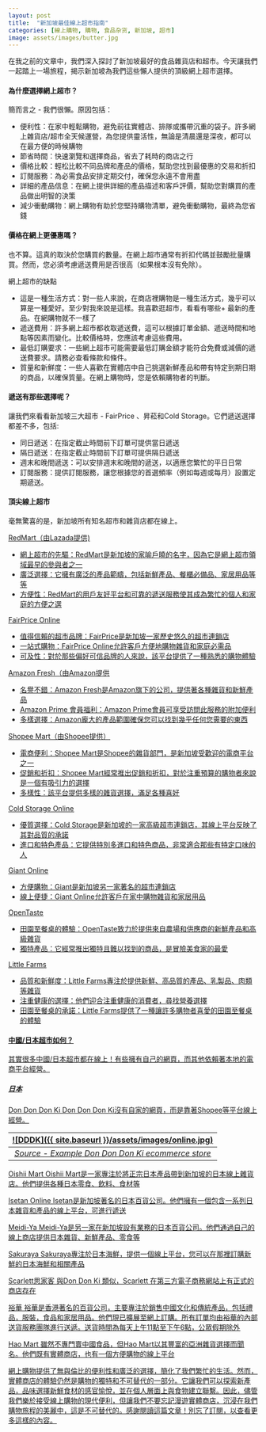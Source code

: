 ```yaml
---
layout: post
title:  "新加坡最佳線上超市指南"
categories: [線上購物, 購物, 食品杂货, 新加坡, 超市]
image: assets/images/butter.jpg
---
```


在我之前的文章中，我們深入探討了新加坡最好的食品雜貨店和超市。今天讓我們一起踏上一場旅程，揭示新加坡為我們這些懶人提供的頂級網上超市選擇。

#### 為什麼選擇網上超市？

簡而言之 - 我們很懶。原因包括：
+ 便利性：在家中輕鬆購物，避免前往實體店、排隊或攜帶沉重的袋子。許多網上雜貨店/超市全天候運營，為您提供靈活性，無論是清晨還是深夜，都可以在最方便的時候購物
+ 節省時間：快速瀏覽和選擇商品，省去了耗時的商店之行
+ 價格比較：輕松比較不同品牌和產品的價格，幫助您找到最優惠的交易和折扣
+ 訂閱服務：為必需食品安排定期交付，確保您永遠不會用盡
+ 詳細的產品信息：在網上提供詳細的產品描述和客戶評價，幫助您對購買的產品做出明智的決策
+ 減少衝動購物：網上購物有助於您堅持購物清單，避免衝動購物，最終為您省錢

#### 價格在網上更優惠嗎？
也不算。這真的取決於您購買的數量。在網上超市通常有折扣代碼並鼓勵批量購買。然而，您必須考慮遞送費用是否很高（如果根本沒有免除）。

網上超市的缺點
+ 這是一種生活方式：對一些人來說，在商店裡購物是一種生活方式，幾乎可以算是一種愛好。至少對我來說是這樣。我喜歡逛超市，看看有哪些+ 最新的產品。在網購物就不一樣了
+ 遞送費用：許多網上超市都收取遞送費，這可以根據訂單金額、遞送時間和地點等因素而變化。比較價格時，您應該考慮這些費用。
+ 最低訂購要求：一些網上超市可能需要最低訂購金額才能符合免費或減價的遞送費要求。請務必查看條款和條件。
+ 質量和新鮮度：一些人喜歡在實體店中自己挑選新鮮產品和帶有特定到期日期的商品，以確保質量。在網上購物時，您是依賴購物者的判斷。

#### 遞送有那些選擇呢？
讓我們來看看新加坡三大超市 - FairPrice 、昇菘和Cold Storage。它們遞送選擇都差不多，包括:
+ 同日遞送：在指定截止時間前下訂單可提供當日遞送
+ 隔日遞送：在指定截止時間前下訂單可提供隔日遞送
+ 週末和晚間遞送：可以安排週末和晚間的遞送，以適應您繁忙的平日日常
+ 訂閱服務：提供訂閱服務，讓您根據您的首選頻率（例如每週或每月）設置定期遞送。

#### 頂尖線上超市
毫無驚喜的是，新加坡所有知名超市和雜貨店都在線上。

<u> RedMart（由Lazada提供) <u>

+ 網上超市的先驅：RedMart是新加坡的家喻戶曉的名字，因為它是網上超市領域最早的參與者之一
+ 廣泛選擇：它擁有廣泛的產品範疇，包括新鮮產品、餐櫃必備品、家居用品等等
+ 方便性：RedMart的用戶友好平台和可靠的遞送服務使其成為繁忙的個人和家庭的方便之選

<u>FairPrice Online<u>

+ 值得信賴的超市品牌：FairPrice是新加坡一家歷史悠久的超市連鎖店
+ 一站式購物：FairPrice Online允許客戶方便地購物雜貨和家庭必需品
+ 可及性：對於那些偏好可信品牌的人來說，該平台提供了一種熟悉的購物體驗

<u>Amazon Fresh（由Amazon提供<u>

+ 名譽不錯：Amazon Fresh是Amazon旗下的公司，提供著各種雜貨和新鮮產品
+ Amazon Prime 會員福利：Amazon Prime會員可享受訪問此服務的附加便利
+ 多樣選擇：Amazon龐大的產品範圍確保您可以找到幾乎任何您需要的東西

<u>Shopee Mart（由Shopee提供）<u>

+ 電商便利：Shopee Mart是Shopee的雜貨部門，是新加坡受歡迎的電商平台之一
+ 促銷和折扣：Shopee Mart經常推出促銷和折扣，對於注重預算的購物者來說是一個有吸引力的選擇
+ 多樣性：該平台提供多樣的雜貨選擇，滿足各種喜好

<u>Cold Storage Online<u>

+ 優質選擇：Cold Storage是新加坡的一家高級超市連鎖店，其線上平台反映了其對品質的承諾
+ 進口和特色產品：它提供特別多進口和特色商品，非常適合那些有特定口味的人

<u>Giant Online<u>

+ 方便購物：Giant是新加坡另一家著名的超市連鎖店
+ 線上便捷：Giant Online允許客戶在家中購物雜貨和家居用品

<u>OpenTaste<u>

+ 田園至餐桌的體驗：OpenTaste致力於提供來自農場和供應商的新鮮產品和高級雜貨
+ 獨特產品：它經常推出獨特且難以找到的商品，是冒險美食家的最愛

<u>Little Farms<u>

+ 品質和新鮮度：Little Farms專注於提供新鮮、高品質的產品、乳製品、肉類等雜貨
+ 注重健康的選擇：他們迎合注重健康的消費者，尋找營養選擇
+ 田園至餐桌的承諾：Little Farms提供了一種讓許多購物者喜愛的田園至餐桌的體驗

#### 中國/日本超市如何？

其實很多中國/日本超市都在線上！有些擁有自己的網頁，而其他依賴著本地的電商平台經營。

##### 日本

<u>Don Don Don Ki<u>
Don Don Don Ki沒有自家的網頁，而是靠著Shopee等平台線上經營。

| ![DDDK]({{ site.baseurl }}/assets/images/online.jpg)
|:--:| 
|  *Source - Example Don Don Don Ki ecommerce store*  |

<u>Oishii Mart<u>
Oishii Mart是一家專注於將正宗日本產品帶到新加坡的日本線上雜貨店。他們提供各種日本零食、飲料、食材等

<u>Isetan Online<u>
Isetan是新加坡著名的日本百貨公司。他們擁有一個包含一系列日本雜貨和產品的線上平台，可進行遞送

<u>Meidi-Ya<u>
Meidi-Ya是另一家在新加坡設有業務的日本百貨公司。他們通過自己的線上商店提供日本雜貨、新鮮產品、零食等

<u>Sakuraya<u>
Sakuraya專注於日本海鮮，提供一個線上平台，您可以在那裡訂購新鮮的日本海鮮和相關產品

<u>Scarlett思家客<u>
與Don Don Ki 類似，Scarlett 在第三方電子商務網站上有正式的商店存在

<u>裕華<u>
裕華是香港著名的百貨公司，主要專注於銷售中國文化和傳統產品，包括禮品，服裝，食品和家居用品。他們現已擴展至網上訂購。所有訂單均由裕華的內部送貨服務團隊進行送遞。送貨時間為每天上午11點至下午6點，公眾假期除外

<u>Hao Mart<u>
​​雖然不專門賣中國食品，但Hao Mart以其豐富的亞洲雜貨選擇而聞名。他們既有實體商店，也有一個方便購物的線上平台

網上購物提供了無與倫比的便利性和廣泛的選擇，簡化了我們繁忙的生活。然而，實體商店的體驗仍然是購物的獨特和不可替代的一部分。它讓我們可以探索新產品，品味選擇新鮮食材的感官愉悅，並在個人層面上與食物建立聯繫。因此，儘管我們樂於接受線上購物的現代便利，但讓我們不要忘記漫遊實體商店，沉浸在我們購物旅程的美麗中，這是不可替代的。感謝閱讀這篇文章！別忘了訂閱，以查看更多這樣的內容。